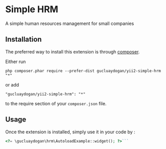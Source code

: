 Simple HRM
==========
A simple human resources management for small companies

Installation
------------

The preferred way to install this extension is through [composer](http://getcomposer.org/download/).

Either run

```
php composer.phar require --prefer-dist gucluaydogan/yii2-simple-hrm "*"
```

or add

```
"gucluaydogan/yii2-simple-hrm": "*"
```

to the require section of your `composer.json` file.


Usage
-----

Once the extension is installed, simply use it in your code by  :

```php
<?= \gucluaydogan\hrm\AutoloadExample::widget(); ?>```